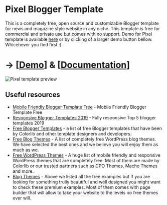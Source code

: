 # Pixel Blogger Template

This is a completely free, open source and customizable Blogger template for news and magazine style website in any niche. 
This template is free for commercial and private use but comes with no support. Demo for Pixel template is available [here](https://pixel-template.blogspot.com) or by clicking of a larger demo button bellow. Whicehever you find first :)  

# -> [[Demo](https://pixel-template.blogspot.com)] & [[Documentation](https://pixel-template.blogspot.com/p/documentation.html)]


![Pixel template preview](https://colorlib.com/wp/wp-content/uploads/sites/2/pixel-free-news-adsense-blogger-template.jpg)




## Useful resources 

* [Mobile Friendly Blogger Template Free](https://www.pcweek.in/2018/11/mobile-friendly-blogger-template-free.html) - Mobile Friendly Blogger Template Free
* [Responsive Blogger Templates 2019](https://www.pcweek.in/2018/10/responsive-blogger-templates.html) - Fully responsive Top 5 blogger templates 2019
* [Free Blogger Templates](https://colorlib.com/wp/free-blogger-templates/) - a list of free Blogger templates that have been by Colorlib and other template designers and developers. 
* [Free Blog Themes](https://colorlib.com/wp/free-wordpress-blog-themes/) - A list of completely free WordPress blog themes. We have selected the best ones and we believe you will enjoy them as much as we. 
* [Free WordPress Themes](https://colorlib.com/wp/free-wordpress-themes/) - A huge list of mobile friendly and responsive WordPress themes that are completely free. Most of them are made by Colorlib or our trusted partners such as CPO Themes, Macho Themes and more. 
* [Blog Themes](https://colorlib.com/wp/best-personal-blog-wordpress-themes/) - Above we listed all the free examples but if you are looking for something trully beautiful and well designed you might want to check these premium examples. Most of them comes with page builder that will allow to take your website to the levels no free themes ever will. 
